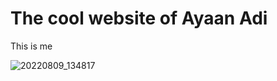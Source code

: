 # The cool website of Ayaan Adi
This is me


![20220809_134817](https://user-images.githubusercontent.com/110984152/183913658-aaef8586-6cc8-4c09-83a1-7a080ccd2c95.jpg)

